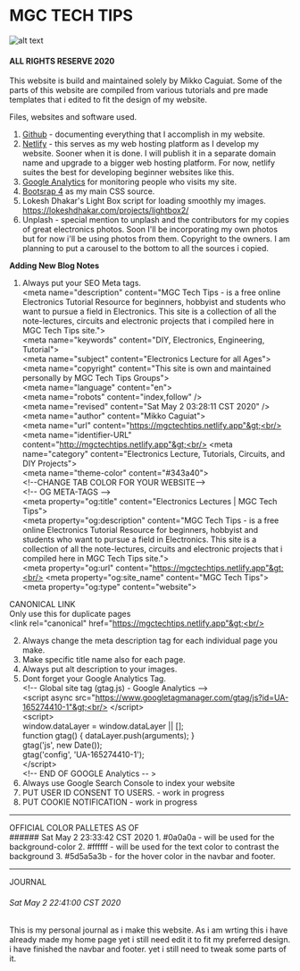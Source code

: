 
# MGC TECH TIPS 
![alt text](https://mgctechtips.netlify.app/images/LOGO%20WITH%20BACKGROUND/LOGO-BG.png "MGC TECH TIPS")
#### ALL RIGHTS RESERVE 2020

This website is build and maintained solely by Mikko Caguiat.
Some of the parts of this website are compiled from various tutorials and pre made templates
that i edited to fit the design of my website.

Files, websites and software used.
1. [Github](https://github.com/) - documenting everything that I accomplish in my website.
2. [Netlify](https://netlify.com/) - this serves as my web hosting platform as I develop my website. Sooner when it is done. I will publish it in a separate domain name and upgrade to a bigger web hosting platform. For now, netlify suites the best for developing beginner websites like this.
3. [Google Analytics](https://analytics.google.com/analytics/web/) for monitoring people who visits my site.
4. [Bootsrap 4]() as my main CSS source.
5. Lokesh Dhakar's Light Box script for loading smoothly my images. https://lokeshdhakar.com/projects/lightbox2/
6. Unplash - special mention to unplash and the contributors for my copies of great electronics photos. Soon I'll be incorporating my own photos but for now i'll be using photos from them. Copyright to the owners. I am planning to put a carousel to the bottom to all the sources i copied. 



<b>Adding New Blog Notes</b>
1. Always put your SEO Meta tags.
    <br/>
&lt;meta name="description"
        content="MGC Tech Tips - is a free online Electronics Tutorial Resource for beginners, hobbyist and students who want to pursue a field in Electronics. This site is a collection of all the note-lectures, circuits and electronic projects that i compiled here in MGC Tech Tips site."&gt;<br/>
    &lt;meta name="keywords" content="DIY, Electronics, Engineering, Tutorial"&gt;<br/>
    &lt;meta name="subject" content="Electronics Lecture for all Ages"&gt;<br/>
    &lt;meta name="copyright" content="This site is own and maintained personally by MGC Tech Tips Groups"&gt;<br/>
    &lt;meta name="language" content="en"&gt;<br/>
    &lt;meta name="robots" content="index,follow" /&gt;<br/>
    &lt;meta name="revised" content="Sat May 2 03:28:11 CST 2020" /&gt;<br/>
    &lt;meta name="author" content="Mikko Caguiat"&gt;<br/>
    &lt;meta name="url" content="https://mgctechtips.netlify.app"&gt;<br/>
    &lt;meta name="identifier-URL" content="http://mgctechtips.netlify.app"&gt;<br/>
    &lt;meta name="category" content="Electronics Lecture, Tutorials, Circuits, and DIY Projects"&gt;<br/>
    &lt;meta name="theme-color" content="#343a40"&gt;<br/>
    &lt;!--CHANGE TAB COLOR FOR YOUR WEBSITE--&gt;<br/>
    &lt;!-- OG META-TAGS --&gt;<br/>
    &lt;meta property="og:title" content="Electronics Lectures | MGC Tech Tips"&gt;<br/>
    &lt;meta property="og:description"
        content="MGC Tech Tips - is a free online Electronics Tutorial Resource for beginners, hobbyist and students who want to pursue a field in Electronics. This site is a collection of all the note-lectures, circuits and electronic projects that i compiled here in MGC Tech Tips site."&gt;<br/>
    &lt;meta property="og:url" content="https://mgctechtips.netlify.app"&gt;<br/>
    &lt;meta property="og:site_name" content="MGC Tech Tips"&gt;<br/>
    &lt;meta property="og:type" content="website"&gt;<br/>

CANONICAL LINK<br/>
Only use this for duplicate pages<br/>
&lt;link rel="canonical" href="https://mgctechtips.netlify.app"&gt;<br/>

2. Always change the meta description tag for each individual page you make.
3. Make specific title name also for each page.
4. Always put alt description to your images.
5. Dont forget your Google Analytics Tag.<br/>
&lt;!-- Global site tag (gtag.js) - Google Analytics --&gt;<br/>
    &lt;script async src="https://www.googletagmanager.com/gtag/js?id=UA-165274410-1"&gt;<br/>
    &lt;/script&gt;<br/>
    &lt;script&gt;<br/>
        window.dataLayer = window.dataLayer || [];<br/>
        function gtag() { dataLayer.push(arguments); }<br/>
        gtag('js', new Date());<br/>
        gtag('config', 'UA-165274410-1');<br/>
    &lt;/script&gt;<br/>
    &lt;!-- END OF GOOGLE Analytics -- &gt;<br/>
6. Always use Google Search Console to index your website
7. PUT USER ID CONSENT TO USERS. - work in progress
8. PUT COOKIE NOTIFICATION - work in progress
<hr/>
OFFICIAL COLOR PALLETES AS OF <br/>
###### Sat May 2 23:33:42 CST 2020
1. #0a0a0a - will be used for the background-color
2. #ffffff -  will be used for the text color to contrast the background
3. #5d5a5a3b - for the hover color in the navbar and footer.<!--EDITING THIS SOON IF NOT GOOD FOR THE DESIGN-->
 
<hr/>
JOURNAL

###### Sat May 2 22:41:00 CST 2020

This is my personal journal as i make this website. As i am 
wrting this i have already made my home page yet i still need edit it to fit my preferred design. i have finished the navbar and footer. yet i still need to tweak some parts of it.






  


